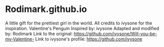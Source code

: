 # Rodimark.github.io
A little gift for the prettiest girl in the world. All credits to ivysone for the inspiration.
Valentine's Penguin
  Inspired by: ivysone
  Adapted and modified by: Rodimark
  Link to the original: https://github.com/ivysone/Will-you-be-my-Valentine-
  Link to ivysone's profile: https://github.com/ivysone
  
